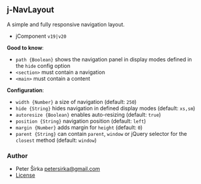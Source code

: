 ## j-NavLayout

A simple and fully responsive navigation layout.

- jComponent `v19|v20`

__Good to know__:

- `path {Boolean}` shows the navigation panel in display modes defined in the `hide` config option
- `<section>` must contain a navigation
- `<main>` must contain a content

__Configuration__:

- `width {Number}` a size of navigation (default: `250`)
- `hide {String}` hides navigation in defined display modes (default: `xs,sm`)
- `autoresize {Boolean}` enables auto-resizing (default: `true`)
- `position {String}` navigation position (default: `left`)
- `margin {Number}` adds margin for `height` (default: `0`)
- `parent {String}` can contain `parent`, `window` or jQuery selector for the `closest` method (default: `window`)

### Author

- Peter Širka <petersirka@gmail.com>
- [License](https://www.totaljs.com/license/)